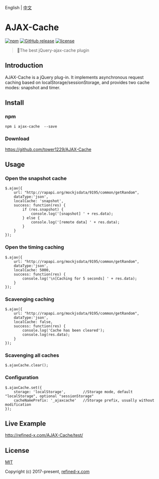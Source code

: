 English | [中文](README_CN.md)

# AJAX-Cache

[![npm](https://img.shields.io/npm/v/ajax-cache.svg)](https://www.npmjs.com/package/@tower1229/AJAX-Cache) [![GitHub release](https://img.shields.io/github/release/tower1229/AJAX-Cache.svg)]() [![license](https://img.shields.io/github/license/tower1229/AJAX-Cache.svg)]()

> :tophat:The best jQuery-ajax-cache plugin

## Introduction

AJAX-Cache is a jQuery plug-in. It implements asynchronous request caching based on localStorage/sessionStorage, and provides two cache modes: snapshot and timer.

## Install

### npm

`npm i ajax-cache  --save`

### Download

https://github.com/tower1229/AJAX-Cache

## Usage

### Open the snapshot cache

```
$.ajax({
    url: "http://rapapi.org/mockjsdata/9195/common/getRandom",
    dataType:'json',
    localCache: 'snapshot',
    success: function(res) {
        if (res.snapshot) {
            console.log('[snapshot] ' + res.data);
        } else {
            console.log('[remote data] ' + res.data);
        }
    }
});
```

### Open the timing caching

```
$.ajax({
    url: "http://rapapi.org/mockjsdata/9195/common/getRandom",
    dataType:'json',
    localCache: 5000,
    success: function(res) {
        console.log('\n[Caching for 5 seconds] ' + res.data);
    }
});
```

### Scavenging caching

```
$.ajax({
    url: "http://rapapi.org/mockjsdata/9195/common/getRandom",
    dataType:'json',
    localCache: false,
    success: function(res) {
    	console.log('Cache has been cleared');
        console.log(res.data);
    }
});
```

### Scavenging all caches

```
$.ajaxCache.clear();
```

### Configuration

```
$.ajaxCache.set({
	storage: 'localStorage', 		//Storage mode, default "localStorage", optional "sessionStorage"
	cacheNamePrefix: '_ajaxcache'	//Storage prefix, usually without modification
});
```

## Live Example

http://refined-x.com/AJAX-Cache/test/

## License

[MIT](http://opensource.org/licenses/MIT)

Copyright (c) 2017-present, [refined-x.com](http://refined-x.com)
